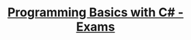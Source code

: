 # <p align="center"><a href="https://softuni.bg/trainings/resources/officedocument/51158/for-loop-lab-programming-basics-with-c-sharp-july-2020/3038"> Programming Basics with C# - Exams <a/><p>
